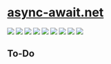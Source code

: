 # [async-await.net](https://async-await.net)

![](https://github.com/tomashubelbauer/async-await.net/actions/workflows/pages/pages-build-deployment/badge.svg)
![](https://github.com/tomashubelbauer/async-await.net/workflows/dns-a-records/badge.svg)
![](https://github.com/tomashubelbauer/async-await.net/workflows/dns-aaaa-records/badge.svg)
![](https://github.com/tomashubelbauer/async-await.net/workflows/dns-cname-record/badge.svg)
![](https://github.com/tomashubelbauer/async-await.net/workflows/https-ssl-certificates/badge.svg)
![](https://github.com/tomashubelbauer/async-await.net/workflows/http-https-redirect/badge.svg)
![](https://github.com/tomashubelbauer/async-await.net/workflows/http-www-redirect/badge.svg)
![](https://github.com/tomashubelbauer/async-await.net/workflows/https-www-redirect/badge.svg)
![](https://github.com/tomashubelbauer/async-await.net/workflows/async-await.cz-redirect/badge.svg)

## To-Do
